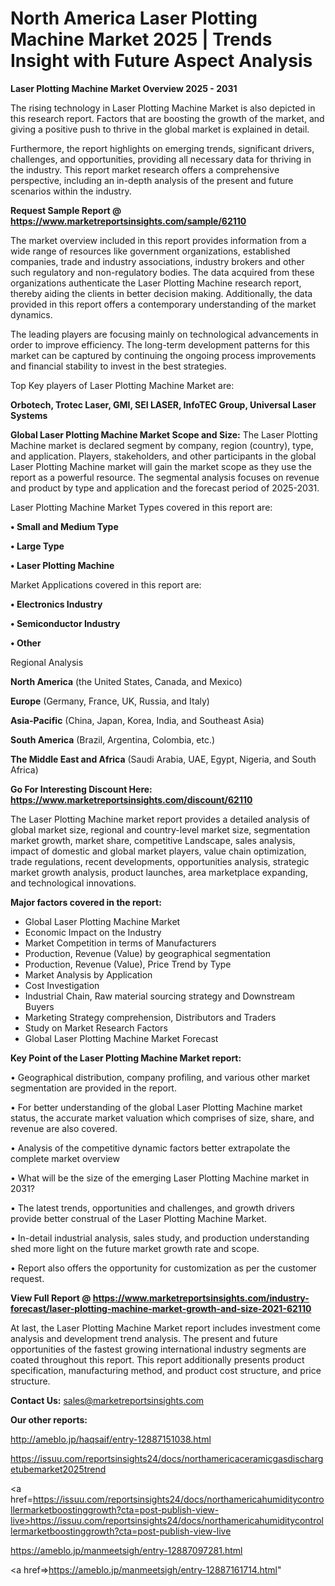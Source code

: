 # North America Laser Plotting Machine Market 2025 | Trends Insight with Future Aspect Analysis

<Strong> Laser Plotting Machine Market Overview 2025 - 2031</strong>

The rising technology in Laser Plotting Machine Market is also depicted in this research report. Factors that are boosting the growth of the market, and giving a positive push to thrive in the global market is explained in detail.

Furthermore, the report highlights on emerging trends, significant drivers, challenges, and opportunities, providing all necessary data for thriving in the industry. This report market research offers a comprehensive perspective, including an in-depth analysis of the present and future scenarios within the industry.

<strong>Request Sample Report @ <a href=https://www.marketreportsinsights.com/sample/62110>https://www.marketreportsinsights.com/sample/62110</a></strong>

The market overview included in this report provides information from a wide range of resources like government organizations, established companies, trade and industry associations, industry brokers and other such regulatory and non-regulatory bodies. The data acquired from these organizations authenticate the Laser Plotting Machine research report, thereby aiding the clients in better decision making. Additionally, the data provided in this report offers a contemporary understanding of the market dynamics.

The leading players are focusing mainly on technological advancements in order to improve efficiency. The long-term development patterns for this market can be captured by continuing the ongoing process improvements and financial stability to invest in the best strategies.

Top Key players of Laser Plotting Machine Market are:

<strong>Orbotech, Trotec Laser, GMI, SEI LASER, InfoTEC Group, Universal Laser Systems</strong>

<strong><b>Global Laser Plotting Machine Market Scope and Size:</b></strong>
The Laser Plotting Machine market is declared segment by company, region (country), type, and application. Players, stakeholders, and other participants in the global Laser Plotting Machine market will gain the market scope as they use the report as a powerful resource. The segmental analysis focuses on revenue and product by type and application and the forecast period of 2025-2031.

Laser Plotting Machine Market Types covered in this report are:

<strong>• Small and Medium Type

• Large Type

• Laser Plotting Machine</strong>

Market Applications covered in this report are:

<strong>• Electronics Industry

• Semiconductor Industry

• Other</strong> 

Regional Analysis

<strong>North America</strong> (the United States, Canada, and Mexico)

<strong>Europe</strong> (Germany, France, UK, Russia, and Italy)

<strong>Asia-Pacific</strong> (China, Japan, Korea, India, and Southeast Asia)

<strong>South America</strong> (Brazil, Argentina, Colombia, etc.)

<strong>The Middle East and Africa</strong> (Saudi Arabia, UAE, Egypt, Nigeria, and South Africa)

<strong>Go For Interesting Discount Here: <a href=https://www.marketreportsinsights.com/discount/62110>https://www.marketreportsinsights.com/discount/62110</a></strong>

The Laser Plotting Machine market report provides a detailed analysis of global market size, regional and country-level market size, segmentation market growth, market share, competitive Landscape, sales analysis, impact of domestic and global market players, value chain optimization, trade regulations, recent developments, opportunities analysis, strategic market growth analysis, product launches, area marketplace expanding, and technological innovations.

<strong><b>Major factors covered in the report:</b></strong>
<ul>
  <li>Global Laser Plotting Machine Market </li>
  <li>Economic Impact on the Industry</li>
  <li>Market Competition in terms of Manufacturers</li>
  <li>Production, Revenue (Value) by geographical segmentation</li>
  <li>Production, Revenue (Value), Price Trend by Type</li>
  <li>Market Analysis by Application</li>
  <li>Cost Investigation</li>
  <li>Industrial Chain, Raw material sourcing strategy and Downstream Buyers</li>
  <li>Marketing Strategy comprehension, Distributors and Traders</li>
  <li>Study on Market Research Factors</li>
  <li>Global Laser Plotting Machine Market Forecast</li>
</ul>

<strong><b>Key Point of the Laser Plotting Machine Market report:</b></strong>

• Geographical distribution, company profiling, and various other market segmentation are provided in the report.

• For better understanding of the global Laser Plotting Machine market status, the accurate market valuation which comprises of size, share, and revenue are also covered.

• Analysis of the competitive dynamic factors better extrapolate the complete market overview

• What will be the size of the emerging Laser Plotting Machine market in 2031?

• The latest trends, opportunities and challenges, and growth drivers provide better construal of the Laser Plotting Machine Market.

• In-detail industrial analysis, sales study, and production understanding shed more light on the future market growth rate and scope.

• Report also offers the opportunity for customization as per the customer request.

<strong><b>View Full Report @ <a href=https://www.marketreportsinsights.com/industry-forecast/laser-plotting-machine-market-growth-and-size-2021-62110>https://www.marketreportsinsights.com/industry-forecast/laser-plotting-machine-market-growth-and-size-2021-62110</a></b></strong>


At last, the Laser Plotting Machine Market report includes investment come analysis and development trend analysis. The present and future opportunities of the fastest growing international industry segments are coated throughout this report. This report additionally presents product specification, manufacturing method, and product cost structure, and price structure.

<strong>Contact Us:</strong>
sales@marketreportsinsights.com

<strong>Our other reports:</strong>

<a href=http://ameblo.jp/haqsaif/entry-12887151038.html>http://ameblo.jp/haqsaif/entry-12887151038.html</a>

<a href=https://issuu.com/reportsinsights24/docs/northamericaceramicgasdischargetubemarket2025trend>https://issuu.com/reportsinsights24/docs/northamericaceramicgasdischargetubemarket2025trend</a>

<a href=https://issuu.com/reportsinsights24/docs/northamericahumiditycontrollermarketboostinggrowth?cta=post-publish-view-live>https://issuu.com/reportsinsights24/docs/northamericahumiditycontrollermarketboostinggrowth?cta=post-publish-view-live</a>

<a href=https://ameblo.jp/manmeetsigh/entry-12887097281.html>https://ameblo.jp/manmeetsigh/entry-12887097281.html</a>

<a href=>https://ameblo.jp/manmeetsigh/entry-12887161714.html</a>"
